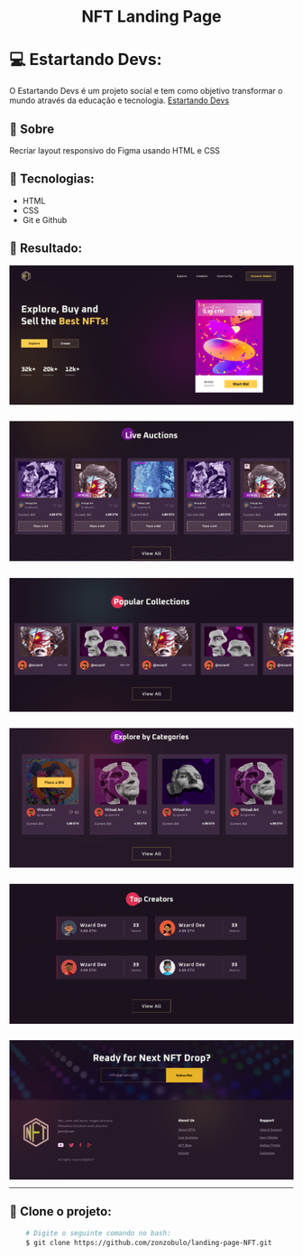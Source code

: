 <h1 align="center">
    NFT Landing Page
</h1>

# 💻 Estartando Devs:
O Estartando Devs é um projeto social e tem como objetivo transformar o mundo através da educação e tecnologia.
[Estartando Devs](https://www.estartandodevs.com.br/)



## 📜 Sobre
Recriar layout responsivo do Figma usando HTML e CSS

## 🚀 Tecnologias:
* HTML
* CSS
* Git e Github

## 🧾 Resultado:
<img src="assets/result/hero-sector.png" align="center">

##

<img src="assets/result/live-auctions-sector.png" align="center">

##

<img src="assets/result/popular-collections-sector.png" align="center">

##

<img src="assets/result/explore-categories-sector.png" align="center">

##

<img src="assets/result/top-creators-sector.png" align="center">

##

<img src="assets/result/footer-sector.png" align="center">

---

## 👥 Clone o projeto:
```bash
    # Digite o seguinte comando no bash:
    $ git clone https://github.com/zonzobulo/landing-page-NFT.git
```
